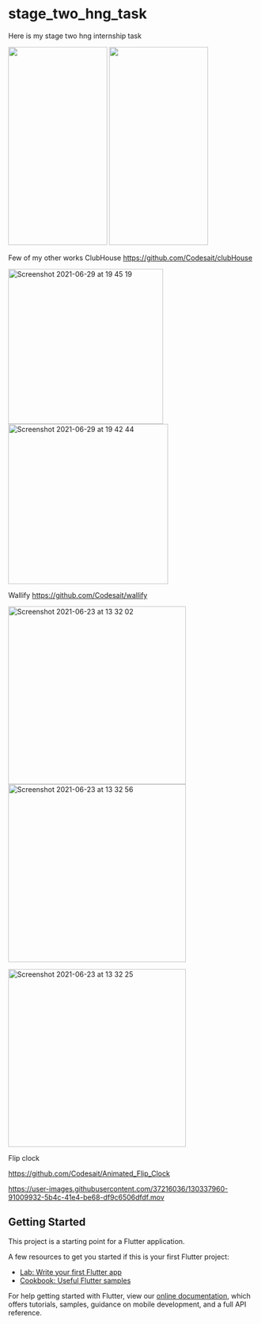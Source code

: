 
# stage_two_hng_task

Here is my stage two hng internship task

<img src="https://media.giphy.com/media/mZVSovEJOJokEX9z0y/giphy.gif" width="200" height="400" /> <img src="https://media.giphy.com/media/BjJA0PpZ1v4Bs28iBA/giphy.gif" width="200" height="400" />

Few of my other works
ClubHouse 
https://github.com/Codesait/clubHouse

<img width="313" alt="Screenshot 2021-06-29 at 19 45 19" src="https://user-images.githubusercontent.com/37216036/130337912-2f36a310-ada1-433e-bb31-a3ed58e39acb.png"> <img width="323" alt="Screenshot 2021-06-29 at 19 42 44" src="https://user-images.githubusercontent.com/37216036/130337914-7fab6fce-80ea-4233-aeb9-2fe3bf7065df.png">

Wallify
https://github.com/Codesait/wallify


<img width="359" alt="Screenshot 2021-06-23 at 13 32 02" src="https://user-images.githubusercontent.com/37216036/130337930-c9709359-5af7-4918-aaec-fe13fe7f1f33.png"> <img width="359" alt="Screenshot 2021-06-23 at 13 32 56" src="https://user-images.githubusercontent.com/37216036/130337941-06ae855a-9cb5-4fb2-a840-ee8e060cfb3b.png">

<img width="359" alt="Screenshot 2021-06-23 at 13 32 25" src="https://user-images.githubusercontent.com/37216036/130337945-a02f6b87-9f8f-45eb-ad14-baa70498b30b.png">

Flip clock

https://github.com/Codesait/Animated_Flip_Clock

https://user-images.githubusercontent.com/37216036/130337960-91009932-5b4c-41e4-be68-df9c6506dfdf.mov



## Getting Started

This project is a starting point for a Flutter application.

A few resources to get you started if this is your first Flutter project:

- [Lab: Write your first Flutter app](https://flutter.dev/docs/get-started/codelab)
- [Cookbook: Useful Flutter samples](https://flutter.dev/docs/cookbook)

For help getting started with Flutter, view our
[online documentation](https://flutter.dev/docs), which offers tutorials,
samples, guidance on mobile development, and a full API reference.
